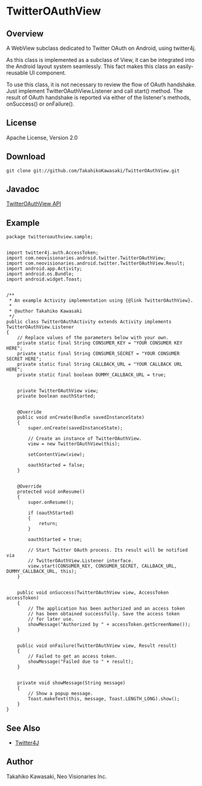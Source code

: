 TwitterOAuthView
================

Overview
--------

A WebView subclass dedicated to Twitter OAuth on Android, using twitter4j.

As this class is implemented as a subclass of View, it can be integrated
into the Android layout system seamlessly. This fact makes this class an
easily-reusable UI component.

To use this class, it is not necessary to review the flow of OAuth handshake.
Just implement TwitterOAuthView.Listener and call start() method. The result
of OAuth handshake is reported via either of the listener's methods,
onSuccess() or onFailure().


License
-------

Apache License, Version 2.0


Download
--------

    git clone git://github.com/TakahikoKawasaki/TwitterOAuthView.git


Javadoc
-------

[TwitterOAuthView API](http://takahikokawasaki.github.com/TwitterOAuthView/index.html)


Example
-------

    package twitteroauthview.sample;


    import twitter4j.auth.AccessToken;
    import com.neovisionaries.android.twitter.TwitterOAuthView;
    import com.neovisionaries.android.twitter.TwitterOAuthView.Result;
    import android.app.Activity;
    import android.os.Bundle;
    import android.widget.Toast;


    /**
     * An example Activity implementation using {@link TwitterOAuthView}.
     *
     * @author Takahiko Kawasaki
     */
    public class TwitterOAuthActivity extends Activity implements TwitterOAuthView.Listener
    {
        // Replace values of the parameters below with your own.
        private static final String CONSUMER_KEY = "YOUR CONSUMER KEY HERE";
        private static final String CONSUMER_SECRET = "YOUR CONSUMER SECRET HERE";
        private static final String CALLBACK_URL = "YOUR CALLBACK URL HERE";
        private static final boolean DUMMY_CALLBACK_URL = true;


        private TwitterOAuthView view;
        private boolean oauthStarted;


        @Override
        public void onCreate(Bundle savedInstanceState)
        {
            super.onCreate(savedInstanceState);

            // Create an instance of TwitterOAuthView.
            view = new TwitterOAuthView(this);

            setContentView(view);

            oauthStarted = false;
        }


        @Override
        protected void onResume()
        {
            super.onResume();

            if (oauthStarted)
            {
                return;
            }

            oauthStarted = true;

            // Start Twitter OAuth process. Its result will be notified via
            // TwitterOAuthView.Listener interface.
            view.start(CONSUMER_KEY, CONSUMER_SECRET, CALLBACK_URL, DUMMY_CALLBACK_URL, this);
        }


        public void onSuccess(TwitterOAuthView view, AccessToken accessToken)
        {
            // The application has been authorized and an access token
            // has been obtained successfully. Save the access token
            // for later use.
            showMessage("Authorized by " + accessToken.getScreenName());
        }


        public void onFailure(TwitterOAuthView view, Result result)
        {
            // Failed to get an access token.
            showMessage("Failed due to " + result);
        }


        private void showMessage(String message)
        {
            // Show a popup message.
            Toast.makeText(this, message, Toast.LENGTH_LONG).show();
        }
    }


See Also
--------

* [Twitter4J](http://twitter4j.org/)


Author
------

Takahiko Kawasaki, Neo Visionaries Inc.
